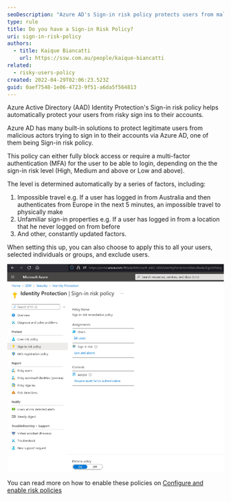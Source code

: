 ```yaml
---
seoDescription: "Azure AD's Sign-in risk policy protects users from malicious sign-ins by automatically blocking or requiring MFA based on determined risk levels."
type: rule
title: Do you have a Sign-in Risk Policy?
uri: sign-in-risk-policy
authors:
  - title: Kaique Biancatti
    url: https://ssw.com.au/people/kaique-biancatti
related:
  - risky-users-policy
created: 2022-04-29T02:06:23.523Z
guid: 0aef7548-1e06-4723-9f51-a6da5f564813
---
```

Azure Active Directory (AAD) Identity Protection's Sign-in risk policy helps automatically protect your users from risky sign ins to their accounts.

<!--endintro-->

Azure AD has many built-in solutions to protect legitimate users from malicious actors trying to sign in to their accounts via Azure AD, one of them being Sign-in risk policy.

This policy can either fully block access or require a multi-factor authentication (MFA) for the user to be able to login, depending on the the sign-in risk level (High, Medium and above or Low and above).

The level is determined automatically by a series of factors, including:

1. Impossible travel e.g. If a user has logged in from Australia and then authenticates from Europe in the next 5 minutes, an impossible travel to physically make
2. Unfamiliar sign-in properties e.g. If a user has logged in from a location that he never logged on from before
3. And other, constantly updated factors.

When setting this up, you can also choose to apply this to all your users, selected individuals or groups, and exclude users.

![Good Example - All users with a risk of Low and above will be prompted for MFA authentication](signinrisk.jpg)

You can read more on how to enable these policies on [Configure and enable risk policies](https://docs.microsoft.com/en-us/azure/active-directory/identity-protection/howto-identity-protection-configure-risk-policies)
